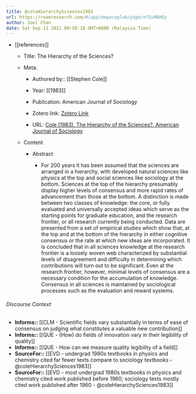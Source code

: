 ```yaml
---
title: @coleHierarchySciences1983
url: https://roamresearch.com/#/app/megacoglab/page/efSuMAHEy
author: Joel Chan
date: Sat Sep 11 2021 09:50:18 GMT+0800 (Malaysia Time)
---
```


- [[references]]

    - Title: The Hierarchy of the Sciences?

    - Meta:

        - Authored by:: [[Stephen Cole]]

        - Year: [[1983]]

        - Publication: American Journal of Sociology

        - Zotero link: [Zotero Link](zotero://select/items/7_DLS6WTUC)

        - URL: [Cole (1983). The Hierarchy of the Sciences?. American Journal of Sociology](https://www.jstor.org/stable/2779049)

    - Content

        - Abstract

            - For 200 years it has been assumed that the sciences are arranged in a hierarchy, with developed natural sciences like physics at the top and social sciences like sociology at the bottom. Sciences at the top of the hierarchy presumably display higher levels of consensus and more rapid rates of advancement than those at the bottom. A distinction is made between two classes of knowledge: the core, or fully evaluated and universally accepted ideas which serve as the starting points for graduate education, and the research frontier, or all research currently being conducted. Data are presented from a set of empirical studies which show that, at the top and at the bottom of the hierarchy in either cognitive consensus or the rate at which new ideas are incorporated. It is concluded that in all sciences knowledge at the research frontier is a loosely woven web characterized by substantial levels of disagreement and difficulty in determining which contributions will turn out to be significant. Even at the research frontier, however, minimal levels of consensus are a necessary condition for the accumulation of knowledge. Consensus in all sciences is maintained by sociological processes such as the evaluation and reward systems.

###### Discourse Context

- **Informs::** [[CLM - Scientific fields vary substantially in terms of ease of consensus on judging what constitutes a valuable new contribution]]
- **Informs::** [[QUE - (How) do fields of innovation vary in their legibility of quality]]
- **Informs::** [[QUE - How can we measure quality legibility of a field]]
- **SourceFor::** [[EVD - undergrad 1980s textbooks in physics and chemistry cited far fewer texts compare to sociology textbooks - @coleHierarchySciences1983]]
- **SourceFor::** [[EVD - most undergrad 1980s textbooks in physics and chemistry cited work published before 1960; sociology texts mostly cited work published after 1960 - @coleHierarchySciences1983]]
